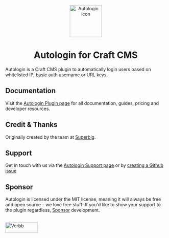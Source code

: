 <p align="center"><img src="https://verbb.imgix.net/plugins/autologin/autologin-icon.svg" width="100" height="100" alt="Autologin icon"></p>
<h1 align="center">Autologin for Craft CMS</h1>

Autologin is a Craft CMS plugin to automatically login users based on whitelisted IP, basic auth username or URL keys.

## Documentation
Visit the [Autologin Plugin page](https://verbb.io/craft-plugins/autologin) for all documentation, guides, pricing and developer resources.

## Credit & Thanks
Originally created by the team at [Superbig](https://superbig.co/).

## Support
Get in touch with us via the [Autologin Support page](https://verbb.io/craft-plugins/autologin/support) or by [creating a Github issue](https://github.com/verbb/autologin/issues)

## Sponsor
Autologin is licensed under the MIT license, meaning it will always be free and open source – we love free stuff! If you'd like to show your support to the plugin regardless, [Sponsor](https://github.com/sponsors/verbb) development.

<h2></h2>

<a href="https://verbb.io" target="_blank">
    <img width="101" height="33" src="https://verbb.io/assets/img/verbb-pill.svg" alt="Verbb">
</a>

